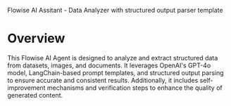 Flowise AI Assitant - Data Analyzer with structured output parser template

# Overview

This Flowise AI Agent is designed to analyze and extract structured data from datasets, images, and documents. It leverages OpenAI's GPT-4o model, LangChain-based prompt templates, and structured output parsing to ensure accurate and consistent results. Additionally, it includes self-improvement mechanisms and verification steps to enhance the quality of generated content.
